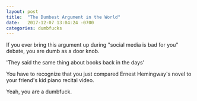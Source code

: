 ```yaml
---
layout: post
title:  "The Dumbest Argument in the World"
date:   2017-12-07 13:04:24 -0700
categories: dumbfucks
---
```


If you ever bring this argument up during "social media is bad for you" debate,
you are dumb as a door knob.

'They said the same thing about books back in the days'

You have to recognize that you just compared Ernest Hemingway's novel to your
friend's kid piano recital video.

Yeah, you are a dumbfuck.
